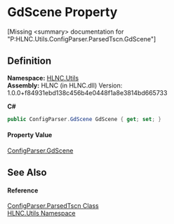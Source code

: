 # GdScene Property


\[Missing &lt;summary&gt; documentation for "P:HLNC.Utils.ConfigParser.ParsedTscn.GdScene"\]



## Definition
**Namespace:** <a href="N_HLNC_Utils">HLNC.Utils</a>  
**Assembly:** HLNC (in HLNC.dll) Version: 1.0.0+f84931ebd138c456b4e0448f1a8e3814bd665733

**C#**
``` C#
public ConfigParser.GdScene GdScene { get; set; }
```



#### Property Value
<a href="T_HLNC_Utils_ConfigParser_GdScene">ConfigParser.GdScene</a>

## See Also


#### Reference
<a href="T_HLNC_Utils_ConfigParser_ParsedTscn">ConfigParser.ParsedTscn Class</a>  
<a href="N_HLNC_Utils">HLNC.Utils Namespace</a>  
